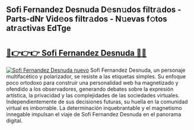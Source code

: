## Sofi Fernandez Desnuda D𝚎sn𝚞dos filtr𝚊dos - Parts-dNr Vid𝚎os filtr𝚊dos - N𝚞evas f𝚘tos atr𝚊ctivas EdTge

# <h2><a href="http://mb287f.tromn.icu/?c=Sofi+Fernandez+Desnuda">🔗👉👉👉 Sofi Fernandez Desnuda 🔗🔗</a></h2>

[![Sofi Fernandez Desnuda nuevo](https://i.imgur.com/pEAQMta.gif)](http://mb287f.tromn.icu/?c=Sofi+Fernandez+Desnuda)
Sofi Fernandez Desnuda, un personaje multifacético y polarizador, se resiste a las etiquetas simples. Su enfoque poco ortodoxo para construir una personalidad web ha magnetizado y ofendido a los observadores, generando debates sobre la expresión artística, la privacidad y las complejidades de las sociedades virtuales. Independientemente de sus decisiones futuras, su huella en la comunidad virtual es imborrable. La determinación inquebrantable y el magnetismo innegable impulsan el viaje de Sofi Fernandez Desnuda en el panorama digital.
